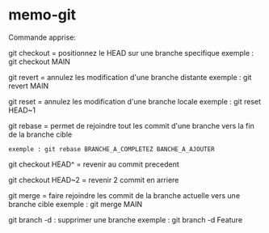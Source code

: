 # memo-git


Commande apprise:

git checkout = positionnez le HEAD sur une branche specifique
	exemple : git checkout MAIN

git revert = annulez les modification d'une branche distante
	exemple : git revert MAIN

git reset = annulez les modification d'une branche locale
	exemple : git reset HEAD~1

git rebase = permet de rejoindre tout les commit d'une branche vers la fin de la branche cible

	exemple : git rebase BRANCHE_A_COMPLETEZ BANCHE_A_AJOUTER

git checkout HEAD^ = revenir au commit precedent

git checkout HEAD~2 = revenir 2 commit en arriere

git merge =  faire rejoindre les commit de la branche actuelle vers une branche cible
	exemple : git merge MAIN

git branch -d : supprimer une branche
	exemple : git branch -d Feature
